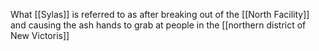 What [[Sylas]] is referred to as after breaking out of the [[North Facility]] and causing the ash hands to grab at people in the [[northern district of New Victoris]]